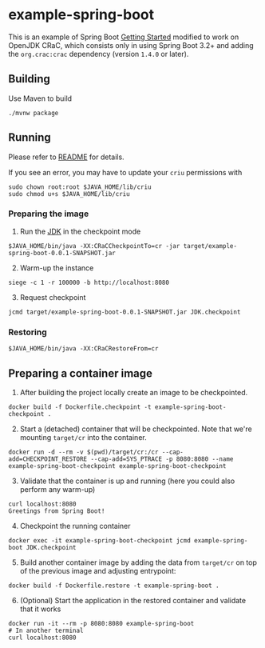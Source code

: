 # example-spring-boot

This is an example of Spring Boot [Getting Started](https://github.com/spring-guides/gs-spring-boot/tree/main/initial) modified to work on OpenJDK CRaC, which consists only in using Spring Boot 3.2+ and adding the `org.crac:crac` dependency (version `1.4.0` or later).

## Building

Use Maven to build
```
./mvnw package
```

## Running

Please refer to [README](https://github.com/CRaC/docs#users-flow) for details.

If you see an error, you may have to update your `criu` permissions with
```
sudo chown root:root $JAVA_HOME/lib/criu
sudo chmod u+s $JAVA_HOME/lib/criu
```

### Preparing the image
1. Run the [JDK](README.md#JDK) in the checkpoint mode
```
$JAVA_HOME/bin/java -XX:CRaCCheckpointTo=cr -jar target/example-spring-boot-0.0.1-SNAPSHOT.jar
```
2. Warm-up the instance
```
siege -c 1 -r 100000 -b http://localhost:8080
```
3. Request checkpoint
```
jcmd target/example-spring-boot-0.0.1-SNAPSHOT.jar JDK.checkpoint
```

### Restoring

```
$JAVA_HOME/bin/java -XX:CRaCRestoreFrom=cr
```

## Preparing a container image

1. After building the project locally create an image to be checkpointed.
```
docker build -f Dockerfile.checkpoint -t example-spring-boot-checkpoint .
```

2.  Start a (detached) container that will be checkpointed. Note that we're mounting `target/cr` into the container.
```
docker run -d --rm -v $(pwd)/target/cr:/cr --cap-add=CHECKPOINT_RESTORE --cap-add=SYS_PTRACE -p 8080:8080 --name example-spring-boot-checkpoint example-spring-boot-checkpoint
```

3. Validate that the container is up and running (here you could also perform any warm-up)
```
curl localhost:8080
Greetings from Spring Boot!
```

4. Checkpoint the running container
```
docker exec -it example-spring-boot-checkpoint jcmd example-spring-boot JDK.checkpoint
```

5. Build another container image by adding the data from `target/cr` on top of the previous image and adjusting entrypoint:
```
docker build -f Dockerfile.restore -t example-spring-boot .
```

6. (Optional) Start the application in the restored container and validate that it works
```
docker run -it --rm -p 8080:8080 example-spring-boot
# In another terminal
curl localhost:8080
```
